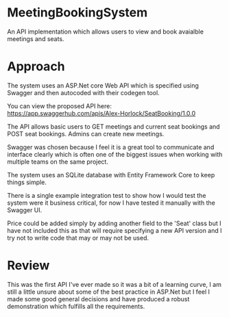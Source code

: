 # MeetingBookingSystem
An API implementation which allows users to view and book avaialble meetings and seats.

# Approach

The system uses an ASP.Net core Web API which is specified using Swagger and then autocoded with their codegen tool.

You can view the proposed API here: https://app.swaggerhub.com/apis/Alex-Horlock/SeatBooking/1.0.0

The API allows basic users to GET meetings and current seat bookings and POST seat bookings. Admins can create new meetings.

Swagger was chosen because I feel it is a great tool to communicate and interface clearly which is often one of the biggest issues when working with multiple teams on the same project. 

The system uses an SQLite database with Entity Framework Core to keep things simple.

There is a single example integration test to show how I would test the system were it business critical, for now I have tested it manually with the Swagger UI.

Price could be added simply by adding another field to the 'Seat' class but I have not included this as that will require specifying a new API version and I try not to write code that may or may not be used.

# Review 

This was the first API I've ever made so it was a bit of a learning curve, I am still a little unsure about some of the best practice in ASP.Net but I feel I made some good general decisions and have produced a robust demonstration which fulfills all the requirements.
